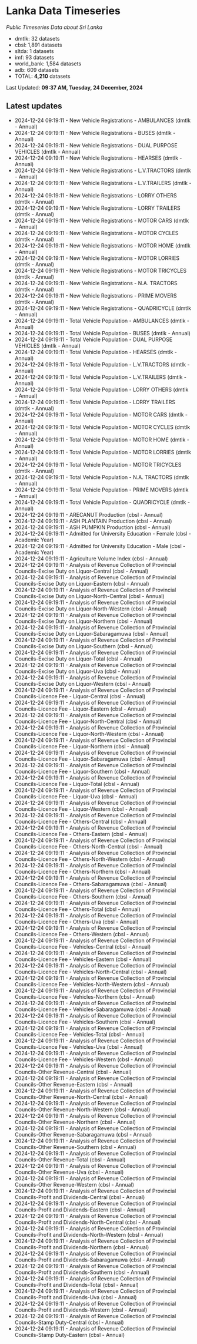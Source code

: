 # Lanka Data Timeseries
*Public Timeseries Data about Sri Lanka*

* dmtlk: 32 datasets
* cbsl: 1,891 datasets
* sltda: 1 datasets
* imf: 93 datasets
* world_bank: 1,584 datasets
* adb: 609 datasets
* TOTAL: **4,210** datasets

Last Updated: **09:37 AM, Tuesday, 24 December, 2024**

## Latest updates

* 2024-12-24 09:19:11 - New Vehicle Registrations - AMBULANCES (dmtlk - Annual)
* 2024-12-24 09:19:11 - New Vehicle Registrations - BUSES (dmtlk - Annual)
* 2024-12-24 09:19:11 - New Vehicle Registrations - DUAL PURPOSE VEHICLES (dmtlk - Annual)
* 2024-12-24 09:19:11 - New Vehicle Registrations - HEARSES (dmtlk - Annual)
* 2024-12-24 09:19:11 - New Vehicle Registrations - L.V.TRACTORS (dmtlk - Annual)
* 2024-12-24 09:19:11 - New Vehicle Registrations - L.V.TRAILERS (dmtlk - Annual)
* 2024-12-24 09:19:11 - New Vehicle Registrations - LORRY OTHERS (dmtlk - Annual)
* 2024-12-24 09:19:11 - New Vehicle Registrations - LORRY TRAILERS (dmtlk - Annual)
* 2024-12-24 09:19:11 - New Vehicle Registrations - MOTOR CARS (dmtlk - Annual)
* 2024-12-24 09:19:11 - New Vehicle Registrations - MOTOR CYCLES (dmtlk - Annual)
* 2024-12-24 09:19:11 - New Vehicle Registrations - MOTOR HOME (dmtlk - Annual)
* 2024-12-24 09:19:11 - New Vehicle Registrations - MOTOR LORRIES (dmtlk - Annual)
* 2024-12-24 09:19:11 - New Vehicle Registrations - MOTOR TRICYCLES (dmtlk - Annual)
* 2024-12-24 09:19:11 - New Vehicle Registrations - N.A. TRACTORS (dmtlk - Annual)
* 2024-12-24 09:19:11 - New Vehicle Registrations - PRIME MOVERS (dmtlk - Annual)
* 2024-12-24 09:19:11 - New Vehicle Registrations - QUADRICYCLE (dmtlk - Annual)
* 2024-12-24 09:19:11 - Total Vehicle Population - AMBULANCES (dmtlk - Annual)
* 2024-12-24 09:19:11 - Total Vehicle Population - BUSES (dmtlk - Annual)
* 2024-12-24 09:19:11 - Total Vehicle Population - DUAL PURPOSE VEHICLES (dmtlk - Annual)
* 2024-12-24 09:19:11 - Total Vehicle Population - HEARSES (dmtlk - Annual)
* 2024-12-24 09:19:11 - Total Vehicle Population - L.V.TRACTORS (dmtlk - Annual)
* 2024-12-24 09:19:11 - Total Vehicle Population - L.V.TRAILERS (dmtlk - Annual)
* 2024-12-24 09:19:11 - Total Vehicle Population - LORRY OTHERS (dmtlk - Annual)
* 2024-12-24 09:19:11 - Total Vehicle Population - LORRY TRAILERS (dmtlk - Annual)
* 2024-12-24 09:19:11 - Total Vehicle Population - MOTOR CARS (dmtlk - Annual)
* 2024-12-24 09:19:11 - Total Vehicle Population - MOTOR CYCLES (dmtlk - Annual)
* 2024-12-24 09:19:11 - Total Vehicle Population - MOTOR HOME (dmtlk - Annual)
* 2024-12-24 09:19:11 - Total Vehicle Population - MOTOR LORRIES (dmtlk - Annual)
* 2024-12-24 09:19:11 - Total Vehicle Population - MOTOR TRICYCLES (dmtlk - Annual)
* 2024-12-24 09:19:11 - Total Vehicle Population - N.A. TRACTORS (dmtlk - Annual)
* 2024-12-24 09:19:11 - Total Vehicle Population - PRIME MOVERS (dmtlk - Annual)
* 2024-12-24 09:19:11 - Total Vehicle Population - QUADRICYCLE (dmtlk - Annual)
* 2024-12-24 09:19:11 - ARECANUT Production (cbsl - Annual)
* 2024-12-24 09:19:11 - ASH PLANTAIN Production (cbsl - Annual)
* 2024-12-24 09:19:11 - ASH PUMPKIN Production (cbsl - Annual)
* 2024-12-24 09:19:11 - Admitted for University Education - Female (cbsl - Academic Year)
* 2024-12-24 09:19:11 - Admitted for University Education - Male (cbsl - Academic Year)
* 2024-12-24 09:19:11 - Agriculture Volume Index (cbsl - Annual)
* 2024-12-24 09:19:11 - Analysis of Revenue Collection of Provincial Councils-Excise Duty on Liquor-Central (cbsl - Annual)
* 2024-12-24 09:19:11 - Analysis of Revenue Collection of Provincial Councils-Excise Duty on Liquor-Eastern (cbsl - Annual)
* 2024-12-24 09:19:11 - Analysis of Revenue Collection of Provincial Councils-Excise Duty on Liquor-North-Central (cbsl - Annual)
* 2024-12-24 09:19:11 - Analysis of Revenue Collection of Provincial Councils-Excise Duty on Liquor-North-Western (cbsl - Annual)
* 2024-12-24 09:19:11 - Analysis of Revenue Collection of Provincial Councils-Excise Duty on Liquor-Northern (cbsl - Annual)
* 2024-12-24 09:19:11 - Analysis of Revenue Collection of Provincial Councils-Excise Duty on Liquor-Sabaragamuwa (cbsl - Annual)
* 2024-12-24 09:19:11 - Analysis of Revenue Collection of Provincial Councils-Excise Duty on Liquor-Southern (cbsl - Annual)
* 2024-12-24 09:19:11 - Analysis of Revenue Collection of Provincial Councils-Excise Duty on Liquor-Total (cbsl - Annual)
* 2024-12-24 09:19:11 - Analysis of Revenue Collection of Provincial Councils-Excise Duty on Liquor-Uva (cbsl - Annual)
* 2024-12-24 09:19:11 - Analysis of Revenue Collection of Provincial Councils-Excise Duty on Liquor-Western (cbsl - Annual)
* 2024-12-24 09:19:11 - Analysis of Revenue Collection of Provincial Councils-Licence Fee - Liquor-Central (cbsl - Annual)
* 2024-12-24 09:19:11 - Analysis of Revenue Collection of Provincial Councils-Licence Fee - Liquor-Eastern (cbsl - Annual)
* 2024-12-24 09:19:11 - Analysis of Revenue Collection of Provincial Councils-Licence Fee - Liquor-North-Central (cbsl - Annual)
* 2024-12-24 09:19:11 - Analysis of Revenue Collection of Provincial Councils-Licence Fee - Liquor-North-Western (cbsl - Annual)
* 2024-12-24 09:19:11 - Analysis of Revenue Collection of Provincial Councils-Licence Fee - Liquor-Northern (cbsl - Annual)
* 2024-12-24 09:19:11 - Analysis of Revenue Collection of Provincial Councils-Licence Fee - Liquor-Sabaragamuwa (cbsl - Annual)
* 2024-12-24 09:19:11 - Analysis of Revenue Collection of Provincial Councils-Licence Fee - Liquor-Southern (cbsl - Annual)
* 2024-12-24 09:19:11 - Analysis of Revenue Collection of Provincial Councils-Licence Fee - Liquor-Total (cbsl - Annual)
* 2024-12-24 09:19:11 - Analysis of Revenue Collection of Provincial Councils-Licence Fee - Liquor-Uva (cbsl - Annual)
* 2024-12-24 09:19:11 - Analysis of Revenue Collection of Provincial Councils-Licence Fee - Liquor-Western (cbsl - Annual)
* 2024-12-24 09:19:11 - Analysis of Revenue Collection of Provincial Councils-Licence Fee - Others-Central (cbsl - Annual)
* 2024-12-24 09:19:11 - Analysis of Revenue Collection of Provincial Councils-Licence Fee - Others-Eastern (cbsl - Annual)
* 2024-12-24 09:19:11 - Analysis of Revenue Collection of Provincial Councils-Licence Fee - Others-North-Central (cbsl - Annual)
* 2024-12-24 09:19:11 - Analysis of Revenue Collection of Provincial Councils-Licence Fee - Others-North-Western (cbsl - Annual)
* 2024-12-24 09:19:11 - Analysis of Revenue Collection of Provincial Councils-Licence Fee - Others-Northern (cbsl - Annual)
* 2024-12-24 09:19:11 - Analysis of Revenue Collection of Provincial Councils-Licence Fee - Others-Sabaragamuwa (cbsl - Annual)
* 2024-12-24 09:19:11 - Analysis of Revenue Collection of Provincial Councils-Licence Fee - Others-Southern (cbsl - Annual)
* 2024-12-24 09:19:11 - Analysis of Revenue Collection of Provincial Councils-Licence Fee - Others-Total (cbsl - Annual)
* 2024-12-24 09:19:11 - Analysis of Revenue Collection of Provincial Councils-Licence Fee - Others-Uva (cbsl - Annual)
* 2024-12-24 09:19:11 - Analysis of Revenue Collection of Provincial Councils-Licence Fee - Others-Western (cbsl - Annual)
* 2024-12-24 09:19:11 - Analysis of Revenue Collection of Provincial Councils-Licence Fee - Vehicles-Central (cbsl - Annual)
* 2024-12-24 09:19:11 - Analysis of Revenue Collection of Provincial Councils-Licence Fee - Vehicles-Eastern (cbsl - Annual)
* 2024-12-24 09:19:11 - Analysis of Revenue Collection of Provincial Councils-Licence Fee - Vehicles-North-Central (cbsl - Annual)
* 2024-12-24 09:19:11 - Analysis of Revenue Collection of Provincial Councils-Licence Fee - Vehicles-North-Western (cbsl - Annual)
* 2024-12-24 09:19:11 - Analysis of Revenue Collection of Provincial Councils-Licence Fee - Vehicles-Northern (cbsl - Annual)
* 2024-12-24 09:19:11 - Analysis of Revenue Collection of Provincial Councils-Licence Fee - Vehicles-Sabaragamuwa (cbsl - Annual)
* 2024-12-24 09:19:11 - Analysis of Revenue Collection of Provincial Councils-Licence Fee - Vehicles-Southern (cbsl - Annual)
* 2024-12-24 09:19:11 - Analysis of Revenue Collection of Provincial Councils-Licence Fee - Vehicles-Total (cbsl - Annual)
* 2024-12-24 09:19:11 - Analysis of Revenue Collection of Provincial Councils-Licence Fee - Vehicles-Uva (cbsl - Annual)
* 2024-12-24 09:19:11 - Analysis of Revenue Collection of Provincial Councils-Licence Fee - Vehicles-Western (cbsl - Annual)
* 2024-12-24 09:19:11 - Analysis of Revenue Collection of Provincial Councils-Other Revenue-Central (cbsl - Annual)
* 2024-12-24 09:19:11 - Analysis of Revenue Collection of Provincial Councils-Other Revenue-Eastern (cbsl - Annual)
* 2024-12-24 09:19:11 - Analysis of Revenue Collection of Provincial Councils-Other Revenue-North-Central (cbsl - Annual)
* 2024-12-24 09:19:11 - Analysis of Revenue Collection of Provincial Councils-Other Revenue-North-Western (cbsl - Annual)
* 2024-12-24 09:19:11 - Analysis of Revenue Collection of Provincial Councils-Other Revenue-Northern (cbsl - Annual)
* 2024-12-24 09:19:11 - Analysis of Revenue Collection of Provincial Councils-Other Revenue-Sabaragamuwa (cbsl - Annual)
* 2024-12-24 09:19:11 - Analysis of Revenue Collection of Provincial Councils-Other Revenue-Southern (cbsl - Annual)
* 2024-12-24 09:19:11 - Analysis of Revenue Collection of Provincial Councils-Other Revenue-Total (cbsl - Annual)
* 2024-12-24 09:19:11 - Analysis of Revenue Collection of Provincial Councils-Other Revenue-Uva (cbsl - Annual)
* 2024-12-24 09:19:11 - Analysis of Revenue Collection of Provincial Councils-Other Revenue-Western (cbsl - Annual)
* 2024-12-24 09:19:11 - Analysis of Revenue Collection of Provincial Councils-Profit and Dividends-Central (cbsl - Annual)
* 2024-12-24 09:19:11 - Analysis of Revenue Collection of Provincial Councils-Profit and Dividends-Eastern (cbsl - Annual)
* 2024-12-24 09:19:11 - Analysis of Revenue Collection of Provincial Councils-Profit and Dividends-North-Central (cbsl - Annual)
* 2024-12-24 09:19:11 - Analysis of Revenue Collection of Provincial Councils-Profit and Dividends-North-Western (cbsl - Annual)
* 2024-12-24 09:19:11 - Analysis of Revenue Collection of Provincial Councils-Profit and Dividends-Northern (cbsl - Annual)
* 2024-12-24 09:19:11 - Analysis of Revenue Collection of Provincial Councils-Profit and Dividends-Sabaragamuwa (cbsl - Annual)
* 2024-12-24 09:19:11 - Analysis of Revenue Collection of Provincial Councils-Profit and Dividends-Southern (cbsl - Annual)
* 2024-12-24 09:19:11 - Analysis of Revenue Collection of Provincial Councils-Profit and Dividends-Total (cbsl - Annual)
* 2024-12-24 09:19:11 - Analysis of Revenue Collection of Provincial Councils-Profit and Dividends-Uva (cbsl - Annual)
* 2024-12-24 09:19:11 - Analysis of Revenue Collection of Provincial Councils-Profit and Dividends-Western (cbsl - Annual)
* 2024-12-24 09:19:11 - Analysis of Revenue Collection of Provincial Councils-Stamp Duty-Central (cbsl - Annual)
* 2024-12-24 09:19:11 - Analysis of Revenue Collection of Provincial Councils-Stamp Duty-Eastern (cbsl - Annual)